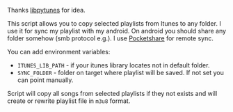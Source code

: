 Thanks [libpytunes](https://github.com/liamks/libpytunes) for idea.

This script allows you to copy selected playlists from Itunes to any folder.
I use it for sync my playlist with my android. On android you should share any folder somehow (smb protocol e.g.).
I use [Pocketshare](https://play.google.com/store/apps/details?id=info.appcube.pocketshare) for remote sync.

You can add environment variables:
* `ITUNES_LIB_PATH` - if your itunes library locates not in default folder.
* `SYNC_FOLDER` - folder on target where playlist will be saved. If not set you can point manually.

Script will copy all songs from selected playlists if they not exists and will create or rewrite playlist file in `m3u8` format.

